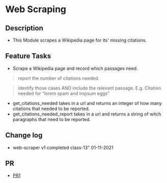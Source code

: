 #  Web Scraping

## Description

- This Module scrapes a Wikipedia page for its' missing citations.

## Feature Tasks 

* Scrape a Wikipedia page and record which passages need.

 > report the number of citations needed.

 > identify those cases AND include the relevant passage.
   E.g. Citation needed for “lorem spam and impsum eggs”

  - get_citations_needed takes in a url and returns an integer of how many citations that needed to be reported.
  - get_citations_needed_report takes in a url and returns a string of witch paragraphs that need to be reported.


## Change log

- web-scraper v1 completed class-13" 01-11-2021

## PR

- [PR1](https://github.com/BasharTaamneh/web-scraper/pull/1)
 
